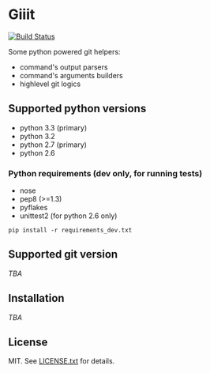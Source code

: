 # Giiit
[![Build Status](https://travis-ci.org/maizy/giiit.png?branch=master)](https://travis-ci.org/maizy/giiit)

Some python powered git helpers:

* command's output parsers
* command's arguments builders
* highlevel git logics


## Supported python versions
* python 3.3 (primary)
* python 3.2
* python 2.7 (primary)
* python 2.6

### Python requirements (dev only, for running tests)
* nose
* pep8 (>=1.3)
* pyflakes
* unittest2 (for python 2.6 only)

`pip install -r requirements_dev.txt`

## Supported git version
_TBA_

## Installation
_TBA_

## License

MIT.
See [LICENSE.txt](LICENSE.txt) for details.
